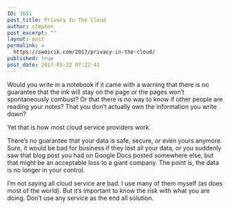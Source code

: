```yaml
---
ID: 3651
post_title: Privacy In The Cloud
author: stephen
post_excerpt: ""
layout: post
permalink: >
  https://swoicik.com/2017/privacy-in-the-cloud/
published: true
post_date: 2017-05-22 07:22:41
---
```

<p id="7792" class="graf graf--p graf-after--h3">Would you write in a notebook if it came with a warning that there is no guarantee that the ink will stay on the page or the pages won’t spontaneously combust? Or that there is no way to know if other people are reading your notes? That you don’t actually own the information you write down?</p>
<p id="f202" class="graf graf--p graf-after--p">Yet that is how most cloud service providers work.</p>
<p id="7b69" class="graf graf--p graf-after--p">There’s no guarantee that your data is safe, secure, or even yours anymore. Sure, it would be bad for business if they lost all your data, or you suddenly saw that blog post you had on Google Docs posted somewhere else, but that might be an acceptable loss to a giant company. The point is, the data is no longer in your control.</p>
<p id="1336" class="graf graf--p graf-after--p graf--trailing">I’m not saying all cloud service are bad. I use many of them myself (as does most of the world). But it’s important to know the risk with what you are doing. Don’t use any service as the end all solution.</p>